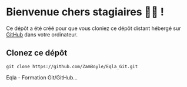 # Bienvenue chers stagiaires :man_student: !
Ce dépôt a été créé pour que vous cloniez ce dépôt distant hébergé sur [GitHub](https://github.com/) dans votre ordinateur.

## Clonez ce dépôt
```Shell
git clone https://github.com/ZamBoyle/Eqla_Git.git
```

Eqla - Formation Git/GitHub...
